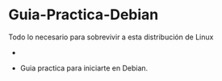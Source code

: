 # Guia-Practica-Debian
Todo lo necesario para sobrevivir a esta distribución de Linux

-

- Guia practica para iniciarte en Debian.
